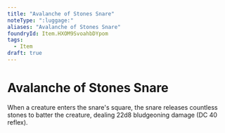```yaml
---
title: "Avalanche of Stones Snare"
noteType: ":luggage:"
aliases: "Avalanche of Stones Snare"
foundryId: Item.HXOM9SvoahbDYpom
tags:
  - Item
draft: true
---
```


# Avalanche of Stones Snare

When a creature enters the snare's square, the snare releases countless stones to batter the creature, dealing 22d8 bludgeoning damage (DC 40 reflex).
